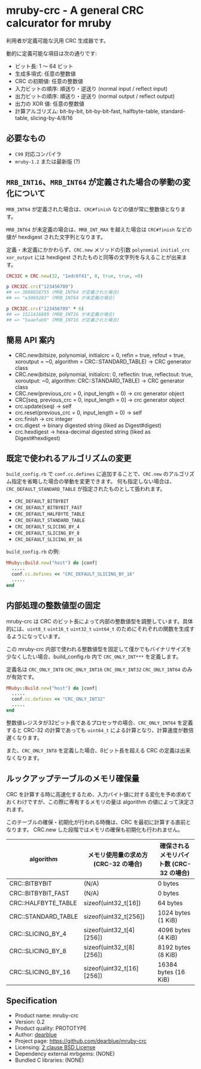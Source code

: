 # mruby-crc - A general CRC calcurator for mruby

利用者が定義可能な汎用 CRC 生成器です。

動的に定義可能な項目は次の通りです:

  * ビット長: 1 〜 64 ビット
  * 生成多項式: 任意の整数値
  * CRC の初期値: 任意の整数値
  * 入力ビットの順序: 順送り・逆送り (normal input / reflect input)
  * 出力ビットの順序: 順送り・逆送り (normal output / reflect output)
  * 出力の XOR 値: 任意の整数値
  * 計算アルゴリズム: bit-by-bit, bit-by-bit-fast, halfbyte-table, standard-table, slicing-by-4/8/16


## 必要なもの

  * ``C99`` 対応コンパイラ
  * ``mruby-1.2`` または最新版 (?)


## ``MRB_INT16``、``MRB_INT64`` が定義された場合の挙動の変化について

``MRB_INT64`` が定義された場合は、``CRC#finish`` などの値が常に整数値となります。

``MRB_INT64`` が未定義の場合は、``MRB_INT_MAX`` を越えた場合は ``CRC#finish`` などの値が hexdigest された文字列となります。

定義・未定義にかかわらず、``CRC.new`` メソッドの引数 ``polynomial`` ``initial_crc`` ``xor_output`` には hexdigest されたものと同等の文字列を与えることが出来ます。

``` ruby
CRC32C = CRC.new(32, "1edc6f41", 0, true, true, ~0)

p CRC32C.crc("123456789")
## => 3808858755 (MRB_INT64 が定義された場合)
## => "e3069283" (MRB_INT64 が未定義の場合)

p CRC32C.crc("123456789" * 6)
## => 1521416889 (MRB_INT16 が未定義の場合)
## => "5aaefab9" (MRB_INT16 が定義された場合)
```

## 簡易 API 案内

  * CRC.new(bitsize, polynomial, initialcrc = 0, refin = true, refout = true, xoroutput = ~0, algorithm = CRC::STANDARD_TABLE) -> CRC generator class
  * CRC.new(bitsize, polynomial, initialcrc: 0, reflectin: true, reflectout: true, xoroutput: ~0, algorithm: CRC::STANDARD_TABLE) -> CRC generator class
  * CRC.new(previous_crc = 0, input_length = 0) -> crc generator object
  * CRC[seq, previous_crc = 0, input_length = 0] -> crc generator object
  * crc.update(seq) -> self
  * crc.reset(previous_crc = 0, input_length = 0) -> self
  * crc.finish -> crc integer
  * crc.digest -> binary digested string (liked as Digest#digest)
  * crc.hexdigest -> hexa-decimal digested string (liked as Digest#hexdigest)


## 既定で使われるアルゴリズムの変更

``build_config.rb`` で ``conf.cc.defines`` に追加することで、``CRC.new`` のアルゴリズム指定を省略した場合の挙動を変更できます。
何も指定しない場合は、``CRC_DEFAULT_STANDARD_TABLE`` が指定されたものとして扱われます。

  * ``CRC_DEFAULT_BITBYBIT``
  * ``CRC_DEFAULT_BITBYBIT_FAST``
  * ``CRC_DEFAULT_HALFBYTE_TABLE``
  * ``CRC_DEFAULT_STANDARD_TABLE``
  * ``CRC_DEFAULT_SLICING_BY_4``
  * ``CRC_DEFAULT_SLICING_BY_8``
  * ``CRC_DEFAULT_SLICING_BY_16``

``build_config.rb`` の例:

```ruby
MRuby::Build.new("host") do |conf|
  .....
  conf.cc.defines << "CRC_DEFAULT_SLICING_BY_16"
  .....
end
```

## 内部処理の整数値型の固定


mruby-crc は CRC のビット長によって内部の整数値型を調整しています。具体的には、``uint8_t`` ``uint16_t`` ``uint32_t`` ``uint64_t`` のためにそれぞれの関数を生成するようになっています。

この mruby-crc 内部で使われる整数値型を固定して僅かでもバイナリサイズを少なくしたい場合、build\_config.rb 内で ``CRC_ONLY_INT***`` を定義します。

定義名は ``CRC_ONLY_INT8`` ``CRC_ONLY_INT16`` ``CRC_ONLY_INT32`` ``CRC_ONLY_INT64`` のみが有効です。

```ruby:build_config.rb
MRuby::Build.new("host") do |conf|
  .....
  conf.cc.defines << "CRC_ONLY_INT32"
  .....
end
```

整数値レジスタが32ビット長であるプロセッサの場合、``CRC_ONLY_INT64`` を定義すると CRC-32 の計算であっても ``uint64_t`` による計算となり、計算速度が数倍遅くなります。

また、``CRC_ONLY_INT8`` を定義した場合、8ビット長を超える CRC の定義は出来なくなります。


## ルックアップテーブルのメモリ確保量

CRC を計算する時に高速化するため、入力バイト値に対する変化を予め求めておくわけですが、この際に専有するメモリの量は algorithm の値によって決定されます。

このテーブルの確保・初期化が行われる時機は、CRC を最初に計算する直前となります。
CRC.new した段階ではメモリの確保も初期化も行われません。

| algorithm           | メモリ使用量の求め方 (CRC-32 の場合) | 確保されるメモリバイト数 (CRC-32 の場合) |
| ------------------- | ------------------------------------ | ---------------------------------------- |
| CRC::BITBYBIT       | (N/A)                                | 0 bytes                                  |
| CRC::BITBYBIT_FAST  | (N/A)                                | 0 bytes                                  |
| CRC::HALFBYTE_TABLE | sizeof(uint32_t[16])                 | 64 bytes                                 |
| CRC::STANDARD_TABLE | sizeof(uint32_t[256])                | 1024 bytes (1 KiB)                       |
| CRC::SLICING_BY_4   | sizeof(uint32_t\[4]\[256])           | 4096 bytes (4 KiB)                       |
| CRC::SLICING_BY_8   | sizeof(uint32_t\[8]\[256])           | 8192 bytes (8 KiB)                       |
| CRC::SLICING_BY_16  | sizeof(uint32_t\[16]\[256])          | 16384 bytes (16 KiB)                     |


## Specification

  * Product name: mruby-crc
  * Version: 0.2
  * Product quality: PROTOTYPE
  * Author: [dearblue](https://github.com/dearblue)
  * Project page: <https://github.com/dearblue/mruby-crc>
  * Licensing: [2 clause BSD License](LICENSE)
  * Dependency external mrbgems: (NONE)
  * Bundled C libraries: (NONE)

